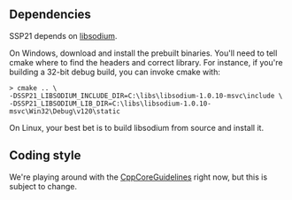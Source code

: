 ## Dependencies

SSP21 depends on [libsodium](https://download.libsodium.org/doc/).

On Windows, download and install the prebuilt binaries. You'll need to tell cmake where to find the headers and correct library.
For instance, if you're building a 32-bit debug build, you can invoke cmake with:

```
> cmake .. \
-DSSP21_LIBSODIUM_INCLUDE_DIR=C:\libs\libsodium-1.0.10-msvc\include \
-DSSP21_LIBSODIUM_LIB_DIR=C:\libs\libsodium-1.0.10-msvc\Win32\Debug\v120\static
```

On Linux, your best bet is to build libsodium from source and install it.

## Coding style

We're playing around with the [CppCoreGuidelines](http://isocpp.github.io/CppCoreGuidelines/CppCoreGuidelines) right now, but this is
subject to change.
